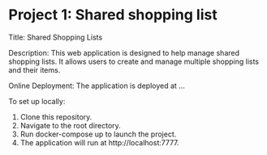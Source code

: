 # Project 1: Shared shopping list

Title: Shared Shopping Lists

Description: This web application is designed to help manage shared shopping lists. It allows users to create and manage multiple shopping lists and their items.

Online Deployment: The application is deployed at ...

To set up locally:
1. Clone this repository.
2. Navigate to the root directory.
3. Run docker-compose up to launch the project.
4. The application will run at http://localhost:7777.